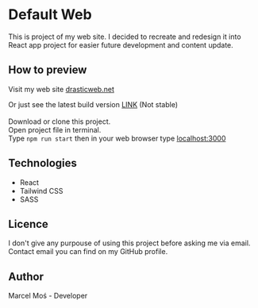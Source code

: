 # Default Web

This is project of my web site. I decided to recreate and redesign it into React app project for easier future development and content update.

## How to preview

Visit my web site [drasticweb.net](http://drasticweb.net)

Or just see the latest build version [LINK](https://adoring-minsky-756dbc.netlify.app) (Not stable) \
\
Download or clone this project. \
Open project file in terminal. \
Type `npm run start` then in your web browser type [localhost:3000](http://localhost:3000/)

## Technologies

- React
- Tailwind CSS
- SASS

## Licence

I don't give any purpouse of using this project before asking me via email.
Contact email you can find on my GitHub profile.

## Author

Marcel Moś - Developer
